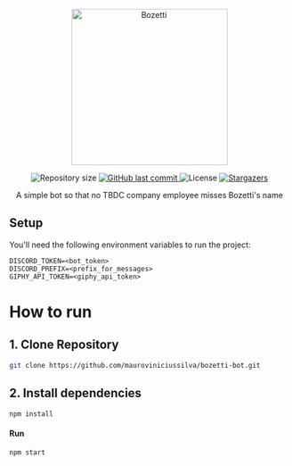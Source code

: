 <p align="center">
  <img src="https://github.com/mauroviniciussilva/Proffy/blob/master/italian-hand.png" alt="Bozetti" width="280"/>
</p>

<p align="center">	
  <img alt="Repository size" src="https://img.shields.io/github/repo-size/mauroviniciussilva/bozetti-bot?color=774DD6">
  <a href="https://github.com/mauroviniciussilva/bozetti-bot/commits/master">
    <img alt="GitHub last commit" src="https://img.shields.io/github/last-commit/mauroviniciussilva/bozetti-bot?color=774DD6">
  </a> 
  <img alt="License" src="https://img.shields.io/badge/license-MIT-8257E5">
  <a href="https://github.com/mauroviniciussilva/proffy/stargazers">
    <img alt="Stargazers" src="https://img.shields.io/github/stars/mauroviniciussilva/proffy?color=8257E5&logo=github">
  </a>
</p>

<div align="center">A simple bot so that no TBDC company employee misses Bozetti's name</div>

## Setup

You'll need the following environment variables to run the project:

```dosini
DISCORD_TOKEN=<bot_token>
DISCORD_PREFIX=<prefix_for_messages>
GIPHY_API_TOKEN=<giphy_api_token>
```

# How to run

## 1. Clone Repository

```bash
git clone https://github.com/mauroviniciussilva/bozetti-bot.git
```

## 2. Install dependencies
```
npm install
```

#### Run
```
npm start
```
